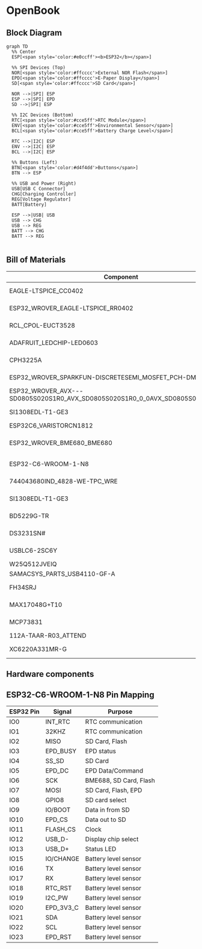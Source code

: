 # OpenBook

## Block Diagram
```mermaid
graph TD
  %% Center
  ESP[<span style='color:#e0ccff'><b>ESP32</b></span>]

  %% SPI Devices (Top)
  NOR[<span style='color:#ffcccc'>External NOR Flash</span>]
  EPD[<span style='color:#ffcccc'>E-Paper Display</span>]
  SD[<span style='color:#ffcccc'>SD Card</span>]

  NOR -->|SPI| ESP
  ESP -->|SPI| EPD
  SD -->|SPI| ESP

  %% I2C Devices (Bottom)
  RTC[<span style='color:#cce5ff'>RTC Module</span>]
  ENV[<span style='color:#cce5ff'>Environmental Sensor</span>]
  BCL[<span style='color:#cce5ff'>Battery Charge Level</span>]

  RTC -->|I2C| ESP
  ENV -->|I2C| ESP
  BCL -->|I2C| ESP

  %% Buttons (Left)
  BTN[<span style='color:#d4f4dd'>Buttons</span>]
  BTN --> ESP

  %% USB and Power (Right)
  USB[USB C Connector]
  CHG[Charging Controller]
  REG[Voltage Regulator]
  BATT[Battery]

  ESP -->|USB| USB
  USB --> CHG
  USB --> REG
  BATT --> CHG
  BATT --> REG


```
## Bill of Materials
|Component|Description|Purchase|Datasheet|
|---------|-----------|--------|---------|
|EAGLE-LTSPICE_CC0402 | Capacitor | https://eu.mouser.com/ProductDetail/KEMET/C0402C475K8PACTU?qs=ulEaXIWI0c9ebKRT3r3htg%3D%3D | https://eu.mouser.com/datasheet/2/447/KEM_C1006_X5R_SMD-3316465.pdf
|ESP32_WROVER_EAGLE-LTSPICE_RR0402 | Resistor | https://eu.mouser.com/ProductDetail/Vishay-Beyschlag/MCS04020D9101BE000?qs=sGAEpiMZZMvdGkrng054twKDKoBh%252BscnK%2FuqkNk9X%252BqO%2Fz5%2F0u93Ow%3D%3D  | https://www.vishay.com/docs/28700/mcx0x0xpre.pdf
|RCL_CPOL-EUCT3528 | Capacitor | https://eu.mouser.com/ProductDetail/Nichicon/LGN2W101MELA25?qs=Fe64Qgzkstf1zMszMsgRoA%3D%3D | https://eu.mouser.com/datasheet/2/293/e_lgn-3082370.pdf
|ADAFRUIT_LEDCHIP-LED0603 | LED | https://eu.mouser.com/ProductDetail/ams-OSRAM/KG-EELP41.22-PHRH-35-A8J8-20-R18?qs=ZcfC38r4Posajg8ZvCDQkg%3D%3D | https://eu.mouser.com/datasheet/2/588/KG_EELP41_22_EN-3572852.pdf
|CPH3225A | Capacitor | https://eu.mouser.com/ProductDetail/Seiko-Semiconductors/CPH3225A?qs=3etwrb1wR%252BhUOph6lAO7eg%3D%3D | https://eu.mouser.com/datasheet/2/360/Seiko_Instruments_MicroBattery_E_20230330_2024Jan_-3561061.pdf
|ESP32_WROVER_SPARKFUN-DISCRETESEMI_MOSFET_PCH-DMG2305UX-7 | Transistor | https://eu.mouser.com/ProductDetail/Diodes-Incorporated/DMG2305UX-7?qs=L1DZKBg7t5F%2FNBHrjfxC%252Bg%3D%3D | https://www.diodes.com/assets/Datasheets/DMG2305UX.pdf
|ESP32_WROVER_AVX---SD0805S020S1R0_AVX_SD0805S020S1R0_0_0AVX_SD0805S020S1R0_0_0 | Diode | https://eu.mouser.com/ProductDetail/ROHM-Semiconductor/SCS310AMC7G?qs=iLKYxzqNS75xiccEgNnX2g%3D%3D | https://fscdn.rohm.com/en/products/databook/datasheet/discrete/sic/sbd/scs310am-e.pdf
|SI1308EDL-T1-GE3 | Transistor | https://eu.mouser.com/ProductDetail/Vishay-Semiconductors/SI1308EDL-T1-GE3?qs=bX1%252BNvsK%2FBramh9tgpOaEw%3D%3D | https://www.vishay.com/docs/63399/si1308edl.pdf
|ESP32C6_VARISTORCN1812 | Varistor | https://eu.mouser.com/ProductDetail/Schurter/PFMF.050.2?qs=1auRipcfynCums5v1iucSA%3D%3D | https://eu.mouser.com/datasheet/2/358/typ_PFMF-1275918.pdf
|ESP32_WROVER_BME680_BME680 | Integrated Environmental Unit | https://eu.mouser.com/ProductDetail/M5Stack/U001-C?qs=e8oIoAS2J1R2mB7ZY1%252BSZg%3D%3D | https://docs.m5stack.com/en/unit/envIII
|ESP32-C6-WROOM-1-N8 | MicroController | https://eu.mouser.com/ProductDetail/Espressif-Systems/ESP32-C6?qs=Imq1NPwxi75noDtUpuVuWw%3D%3D | https://eu.mouser.com/datasheet/2/891/esp32_c6_datasheet_en-3304070.pdf
| 744043680IND_4828-WE-TPC_WRE | Inductor | https://eu.mouser.com/ProductDetail/Wurth-Elektronik/744043680?qs=PGXP4M47uW6VkZq%252BkzjrHA%3D%3D | https://www.we-online.com/components/products/datasheet/744043680.pdf
|SI1308EDL-T1-GE3 | Transistor | https://eu.mouser.com/ProductDetail/Vishay-Semiconductors/SI1308EDL-T1-GE3?qs=bX1%252BNvsK%2FBramh9tgpOaEw%3D%3D | https://www.vishay.com/docs/63399/si1308edl.pdf
| BD5229G-TR | Voltage Detector | https://eu.mouser.com/ProductDetail/ROHM-Semiconductor/BD5229G-TR?qs=sGAEpiMZZMutXGli8Ay4kAMqIQqqdOUlDFcDfPDPIK4%3D | https://fscdn.rohm.com/en/products/databook/datasheet/ic/power/voltage_detector/bd52xxg-e.pdf
|DS3231SN# | RTC Module | https://eu.mouser.com/ProductDetail/Analog-Devices-Maxim-Integrated/DS3231SN?qs=1eQvB6Dk1vhUlr8%2FOrV0Fw%3D%3D | https://eu.mouser.com/datasheet/2/609/DS3231-3421123.pdf
|USBLC6-2SC6Y | ESD Protection | https://eu.mouser.com/ProductDetail/STMicroelectronics/USBLC6-2SC6Y?qs=gNDSiZmRJS%2FOgDexvXkdow%3D%3D | https://eu.mouser.com/datasheet/2/389/usblc6_2sc6y-1852505.pdf
|W25Q512JVEIQ | Flash Memory | https://eu.mouser.com/ProductDetail/Winbond/W25Q512JVEIQ?qs=l7cgNqFNU1jw6svr3at6tA%3D%3D | https://eu.mouser.com/datasheet/2/949/Winbond_W25Q512JV_Datasheet-3240039.pdf
|SAMACSYS_PARTS_USB4110-GF-A | USB Connector | https://eu.mouser.com/ProductDetail/GCT/USB4110-GF-A?qs=KUoIvG%2F9IlYiZvIXQjyJeA%3D%3D | https://eu.mouser.com/datasheet/2/837/GCT_USB4110_Product_Drawing___20k_cycles-3455479.pdf
|FH34SRJ | E-Paper Display Header | https://eu.mouser.com/ProductDetail/Hirose-Connector/FH34SRJ-7S-0.5SH50?qs=vcbW%252B4%252BSTIqHa4IamMh36g%3D%3D | https://eu.mouser.com/datasheet/2/185/FH34SRJ_7S_0_5SH_50__CL0580_1200_0_50_2DDrawing_00-1615127.pdf
|MAX17048G+T10 | Battery Management | https://eu.mouser.com/ProductDetail/Analog-Devices-Maxim-Integrated/MAX17048G%2bT10?qs=D7PJwyCwLAoGnnn8jEPRBQ%3D%3D | https://eu.mouser.com/datasheet/2/609/MAX17048_MAX17049-3469099.pdf
|MCP73831 | Battery Controller | https://eu.mouser.com/ProductDetail/Microchip-Technology/MCP73831T-2ATI-MC?qs=yUQqVecv4qs9k7ug0bEXiw%3D%3D | https://eu.mouser.com/datasheet/2/268/MCP73831_Family_Data_Sheet_DS20001984H-3441711.pdf
|112A-TAAR-R03_ATTEND | SD Card Mount | https://store.comet.srl.ro/Catalogue/Product/43497/ | https://store.comet.srl.ro/Catalogue/Product/43497/
|XC6220A331MR-G | LDO Voltage Regulator | https://eu.mouser.com/ProductDetail/Torex-Semiconductor/XC6220A331MR-G?qs=AsjdqWjXhJ8ZSWznL1J0gg%3D%3D | https://eu.mouser.com/datasheet/2/760/xc6220-3371556.pdf

## Hardware components

## ESP32-C6-WROOM-1-N8 Pin Mapping

| ESP32 Pin | Signal | Purpose |
|--------------|----------------------|---------|
| IO0        | INT_RTC     | RTC communication |
| IO1        | 32KHZ     | RTC communication |
| IO2        | MISO     | SD Card, Flash |
| IO3        | EPD_BUSY     | EPD status |
| IO4        | SS_SD | SD Card |
| IO5        | EPD_DC | EPD Data/Command |
| IO6        | SCK  | BME688, SD Card, Flash |
| IO7        | MOSI   | SD Card, Flash, EPD |
| IO8        | GPIO8 | SD card select |
| IO9        | IO/BOOT   | Data in from SD |
| IO10       | EPD_CS   | Data out to SD |
| IO11       | FLASH_CS    | Clock |
| IO12       | USB_D-| Display chip select |
| IO13       | USB_D+        | Status LED |
| IO15       | IO/CHANGE   | Battery level sensor |
| IO16       | TX   | Battery level sensor |
| IO17       | RX   | Battery level sensor |
| IO18       | RTC_RST   | Battery level sensor |
| IO19       | I2C_PW   | Battery level sensor |
| IO20       | EPD_3V3_C   | Battery level sensor |
| IO21       | SDA   | Battery level sensor |
| IO22       | SCL   | Battery level sensor |
| IO23       | EPD_RST   | Battery level sensor |







